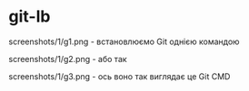 # git-lb

screenshots/1/g1.png - встановлюємо Git однією командою

screenshots/1/g2.png - або так

screenshots/1/g3.png - ось воно так виглядає це Git CMD
